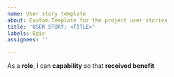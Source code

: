 ```yaml
---
name: User story template
about: Custom Template for the project user stories
title: 'USER STORY: <TITLE>'
labels: Epic
assignees: ''

---
```


As a **role**, I can **capability** so that **received benefit**
